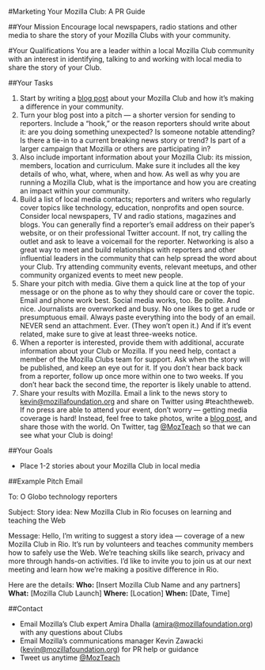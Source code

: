 #Marketing Your Mozilla Club: A PR Guide

##Your Mission
Encourage local newspapers, radio stations and other media to share the story of your Mozilla Clubs with your community.

#Your Qualifications
You are a leader within a local Mozilla Club community with an interest in identifying, talking to and working with local media to share the story of your Club.

##Your Tasks
1. Start by writing a [blog post](http://mozilla.github.io/learning-networks/clubs/marketing-your-mozilla-club-writing-a-blog/) about your Mozilla Club and how it’s making a difference in your community. 
2. Turn your blog post into a pitch — a shorter version for sending to reporters. Include a “hook,” or the reason reporters should write about it: are you doing something unexpected? Is someone notable attending? Is there a tie-in to a current breaking news story or trend? Is part of a larger campaign that Mozilla or others are participating in?
3. Also include important information about your Mozilla Club: its mission, members, location and curriculum. Make sure it includes all the key details of who, what, where, when and how. As well as why you are running a Mozilla Club, what is the importance and how you are creating an impact within your community. 
4. Build a list of local media contacts; reporters and writers who regularly cover topics like technology, education, nonprofits and open source. Consider local newspapers, TV and radio stations, magazines and blogs. You can generally find a reporter’s email address on their paper’s website, or on their professional Twitter account. If not, try calling the outlet and ask to leave a voicemail for the reporter. Networking is also a great way to meet and build relationships with reporters and other influential leaders in the community that can help spread the word about your Club. Try attending community events, relevant meetups, and other community organized events to meet new people. 
5. Share your pitch with media. Give them a quick line at the top of your message or on the phone as to why they should care or cover the topic. Email and phone work best. Social media works, too. Be polite. And nice. Journalists are overworked and busy. No one likes to get a rude or presumptuous email. Always paste everything into the body of an email. NEVER send an attachment. Ever. (They won’t open it.)  And if it’s event related, make sure to give at least three-weeks notice. 
6. When a reporter is interested, provide them with additional, accurate information about your Club or Mozilla. If you need help, contact a member of the Mozilla Clubs team for support. Ask when the story will be published, and keep an eye out for it. If you don’t hear back back from a reporter, follow up once more within one to two weeks. If you don’t hear back the second time, the reporter is likely unable to attend. 
7. Share your results with Mozilla. Email a link to the news story to kevin@mozillafoundation.org and share on Twitter using #teachtheweb. If no press are able to attend your event, don’t worry — getting media coverage is hard! Instead, feel free to take photos, write a [blog post](http://mozilla.github.io/learning-networks/clubs/marketing-your-mozilla-club-writing-a-blog/), and share those with the world. On Twitter, tag [@MozTeach](https://twitter.com/MozTeach) so that we can see what your Club is doing!

##Your Goals
* Place 1-2 stories about your Mozilla Club in local media

##Example Pitch Email

To: O Globo technology reporters

Subject: Story idea: New Mozilla Club in Rio focuses on learning and teaching the Web

Message: Hello, I’m writing to suggest a story idea — coverage of a new Mozilla Club in Rio. It’s run by volunteers and teaches community members how to safely use the Web. We’re teaching skills like search, privacy and more through hands-on activities. I’d like to invite you to join us at our next meeting and learn how we’re making a positive difference in Rio.

Here are the details:
**Who:** [Insert Mozilla Club Name and any partners]
**What:** [Mozilla Club Launch]
**Where:** [Location]
**When:** [Date, Time] 

##Contact
* Email Mozilla’s Club expert Amira Dhalla (amira@mozillafoundation.org) with any questions about Clubs
* Email Mozilla’s communications manager Kevin Zawacki (kevin@mozillafoundation.org) for PR help or guidance 
* Tweet us anytime [@MozTeach](https://twitter.com/MozTeach)
